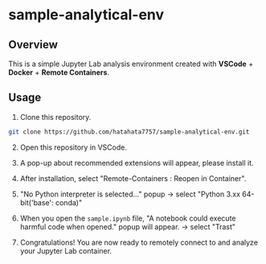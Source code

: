# sample-analytical-env

## Overview
This is a simple Jupyter Lab analysis environment created with **VSCode** + **Docker** + **Remote Containers**.

## Usage
1. Clone this repository.
```bash
git clone https://github.com/hatahata7757/sample-analytical-env.git
```

2. Open this repository in VSCode.

3. A pop-up about recommended extensions will appear, please install it.

4. After installation, select "Remote-Containers : Reopen in Container".

5. "No Python interpreter is selected..." popup → select "Python 3.xx 64-bit('base': conda)"

6. When you open the `sample.ipynb` file, "A notebook could execute harmful code when opened." popup will appear. → select "Trast"

7. Congratulations! You are now ready to remotely connect to and analyze your Jupyter Lab container.
